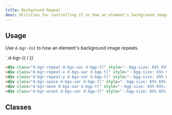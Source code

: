 ```yaml
---
title: Background Repeat
desc: Utilities for controlling if or how an element's background image repeats.
---
```


## Usage
Use `d-bgr-{n}` to how an element's background image repeats.

<code-well-header class="d-fl-col4 d-fw-wrap d-flg12 d-p12 d-bgc-green-100 d-bgo50" custom>
  <div class="d-d-flex d-fd-column d-ai-center d-stack4" v-for="i in repeat">
      <div
        class="d-fl-center d-w128 d-h128 d-bgc-green-300 d-bar8 d-bc-purple-200 d-of-hidden d-bgp-tl d-bgs-var" style="--bgg-size: 65% 65%; background-image: url('https://cdn.jpegmini.com/user/images/slider_puffin_before_mobile.jpg');"
        :class="`d-bgr-${i}`"
      >
      </div>
      `.d-bgr-{{ i }}`
  </div>
</code-well-header>

```html
<div class="d-bgr-repeat d-bgs-var d-bgp-tl" style="--bgg-size: 65% 65%; background-image: url(...);">...</div>
<div class="d-bgr-repeat-x d-bgs-var d-bgp-tl" style="--bgg-size: 65% 65%; background-image: url(...);">...</div>
<div class="d-bgr-repeat-y d-bgs-var d-bgp-tl" style="--bgg-size: 65% 65%; background-image: url(...);">...</div>
<div class="d-bgr-space d-bgs-var d-bgp-tl" style="--bgg-size: 65% 65%; background-image: url(...);">...</div>
<div class="d-bgr-none d-bgs-var d-bgp-tl" style="--bgg-size: 65% 65%; background-image: url(...);">...</div>
<div class="d-bgr-unset d-bgs-var d-bgp-tl" style="--bgg-size: 65% 65%; background-image: url(...);">...</div>
```

<script setup>
const repeat = ['repeat', 'repeat-x', 'repeat-y', 'space', 'none', 'unset'];
</script>

## Classes

<utility-class-table>
  <template #content>
    <tbody>
      <tr v-for="i in repeat">
          <th scope="row" class="d-ff-mono d-fc-purple d-fw-normal d-fs12">.d-bgr-{{ i }}</th>
          <td class="d-ff-mono d-fc-orange d-fs12">
            background-repeat: {{ i }} !important;
          </td>
      </tr>
    </tbody>
  </template>
</utility-class-table>

